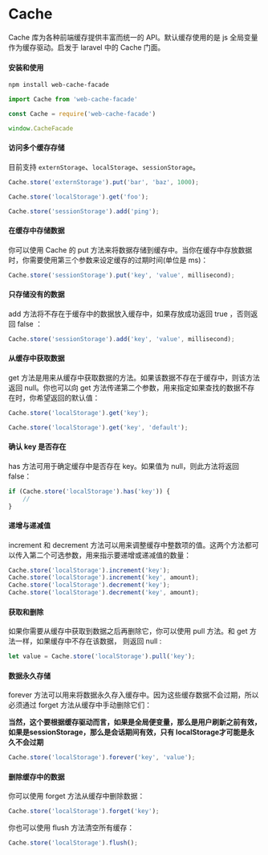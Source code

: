 # Cache

Cache 库为各种前端缓存提供丰富而统一的 API。默认缓存使用的是 js 全局变量作为缓存驱动。启发于 laravel 中的 Cache 门面。

#### 安装和使用

```bash
npm install web-cache-facade
```

```js
import Cache from 'web-cache-facade'

const Cache = require('web-cache-facade')

window.CacheFacade
```

#### 访问多个缓存存储

目前支持 `externStorage`、`localStorage`、`sessionStorage`。

```js
Cache.store('externStorage').put('bar', 'baz', 1000);

Cache.store('localStorage').get('foo');

Cache.store('sessionStorage').add('ping');

```

#### 在缓存中存储数据
你可以使用 Cache 的 put 方法来将数据存储到缓存中。当你在缓存中存放数据时，你需要使用第三个参数来设定缓存的过期时间(单位是 ms)：

```js
Cache.store('sessionStorage').put('key', 'value', millisecond);
```

#### 只存储没有的数据

add 方法将不存在于缓存中的数据放入缓存中，如果存放成功返回 true ，否则返回 false ：

```js
Cache.store('sessionStorage').add('key', 'value', millisecond);
```

#### 从缓存中获取数据

get 方法是用来从缓存中获取数据的方法。如果该数据不存在于缓存中，则该方法返回 null。你也可以向 get 方法传递第二个参数，用来指定如果查找的数据不存在时，你希望返回的默认值：

```js
Cache.store('localStorage').get('key');

Cache.store('localStorage').get('key', 'default');
```

#### 确认 key 是否存在

has 方法可用于确定缓存中是否存在 key。如果值为 null，则此方法将返回 false：

```js
if (Cache.store('localStorage').has('key')) {
    //
}
```

#### 递增与递减值

increment 和 decrement 方法可以用来调整缓存中整数项的值。这两个方法都可以传入第二个可选参数，用来指示要递增或递减值的数量：

```js
Cache.store('localStorage').increment('key');
Cache.store('localStorage').increment('key', amount);
Cache.store('localStorage').decrement('key');
Cache.store('localStorage').decrement('key', amount);
```

#### 获取和删除

如果你需要从缓存中获取到数据之后再删除它，你可以使用 pull 方法。和 get 方法一样，如果缓存中不存在该数据， 则返回 null :

```js
let value = Cache.store('localStorage').pull('key');
```

#### 数据永久存储

forever 方法可以用来将数据永久存入缓存中。因为这些缓存数据不会过期，所以必须通过 forget 方法从缓存中手动删除它们：

**当然，这个要根据缓存驱动而言，如果是全局便变量，那么是用户刷新之前有效，如果是sessionStorage，那么是会话期间有效，只有 localStorage才可能是永久不会过期**

```js
Cache.store('localStorage').forever('key', 'value');
```

#### 删除缓存中的数据

你可以使用 forget 方法从缓存中删除数据：

```js
Cache.store('localStorage').forget('key');
```

你也可以使用 flush 方法清空所有缓存：

```js
Cache.store('localStorage').flush();
```
